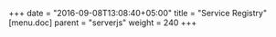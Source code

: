 +++
date = "2016-09-08T13:08:40+05:00"
title = "Service Registry"
[menu.doc]
    parent = "serverjs"
    weight = 240
+++

